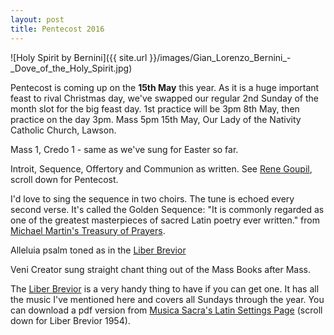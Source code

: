 ```yaml
---
layout: post
title: Pentecost 2016
---
```


![Holy Spirit by Bernini]({{ site.url }}/images/Gian_Lorenzo_Bernini_-_Dove_of_the_Holy_Spirit.jpg)

Pentecost is coming up on the **15th May** this year.  As it is a huge important feast to rival Christmas day, we've swapped our regular 2nd Sunday of the month slot for the big feast day.  1st practice will be 3pm 8th May, then practice on the day 3pm.  Mass 5pm 15th May, Our Lady of the Nativity Catholic Church, Lawson.

Mass 1, Credo 1 - same as we've sung for Easter so far.

Introit, Sequence, Offertory and Communion as written.  See [Rene Goupil](http://ccwatershed.org/goupil/), scroll down for Pentecost.

I'd love to sing the sequence in two choirs.  The tune is echoed every second verse.  It's called the Golden Sequence: "It is commonly regarded as one of the greatest masterpieces of sacred Latin poetry ever written." from [Michael Martin's Treasury of Prayers](http://www.preces-latinae.org/thesaurus/Hymni/VSS-2.html).

Alleluia psalm toned as in the [Liber Brevior](http://birettabooks.com/go/webstore/product/liber_brevior/)

Veni Creator sung straight chant thing out of the Mass Books after Mass.

The [Liber Brevior](http://birettabooks.com/go/webstore/product/liber_brevior/) is a very handy thing to have if you can get one. It has all the music I've mentioned here and covers all Sundays through the year.  You can download a pdf version from [Musica Sacra's Latin Settings Page](http://musicasacra.com/music/latin-settings/) (scroll down for Liber Brevior 1954).

